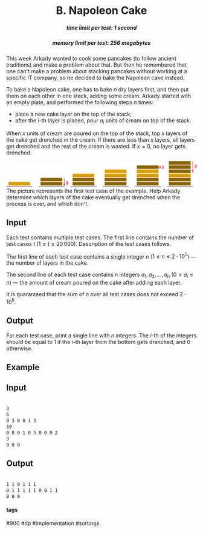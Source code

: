 <h1 style='text-align: center;'> B. Napoleon Cake</h1>

<h5 style='text-align: center;'>time limit per test: 1 second</h5>
<h5 style='text-align: center;'>memory limit per test: 256 megabytes</h5>

This week Arkady wanted to cook some pancakes (to follow ancient traditions) and make a problem about that. But then he remembered that one can't make a problem about stacking pancakes without working at a specific IT company, so he decided to bake the Napoleon cake instead.

To bake a Napoleon cake, one has to bake $n$ dry layers first, and then put them on each other in one stack, adding some cream. Arkady started with an empty plate, and performed the following steps $n$ times: 

* place a new cake layer on the top of the stack;
* after the $i$-th layer is placed, pour $a_i$ units of cream on top of the stack.

When $x$ units of cream are poured on the top of the stack, top $x$ layers of the cake get drenched in the cream. If there are less than $x$ layers, all layers get drenched and the rest of the cream is wasted. If $x = 0$, no layer gets drenched.

 ![](images/45fb6f7967c5e2a07c667a087c2b9602e4fd8373.png) The picture represents the first test case of the example. Help Arkady determine which layers of the cake eventually get drenched when the process is over, and which don't.

## Input

Each test contains multiple test cases. The first line contains the number of test cases $t$ ($1 \le t \le 20\,000$). Description of the test cases follows.

The first line of each test case contains a single integer $n$ ($1 \le n \le 2 \cdot 10^5$) — the number of layers in the cake.

The second line of each test case contains $n$ integers $a_1, a_2, \ldots, a_n$ ($0 \le a_i \le n$) — the amount of cream poured on the cake after adding each layer.

It is guaranteed that the sum of $n$ over all test cases does not exceed $2 \cdot 10^5$.

## Output

For each test case, print a single line with $n$ integers. The $i$-th of the integers should be equal to $1$ if the $i$-th layer from the bottom gets drenched, and $0$ otherwise.

## Example

## Input


```

3
6
0 3 0 0 1 3
10
0 0 0 1 0 5 0 0 0 2
3
0 0 0

```
## Output


```

1 1 0 1 1 1 
0 1 1 1 1 1 0 0 1 1 
0 0 0 

```


#### tags 

#900 #dp #implementation #sortings 